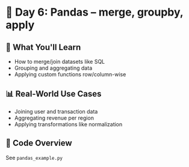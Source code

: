 # 📘 Day 6: Pandas – merge, groupby, apply

## 📌 What You'll Learn
- How to merge/join datasets like SQL
- Grouping and aggregating data
- Applying custom functions row/column-wise

## 📊 Real-World Use Cases
- Joining user and transaction data
- Aggregating revenue per region
- Applying transformations like normalization

## 🧪 Code Overview
See `pandas_example.py`
